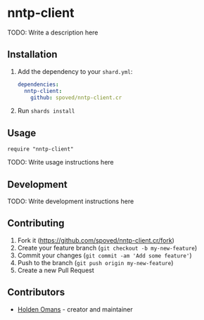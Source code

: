 # nntp-client

TODO: Write a description here

## Installation

1. Add the dependency to your `shard.yml`:

   ```yaml
   dependencies:
     nntp-client:
       github: spoved/nntp-client.cr
   ```

2. Run `shards install`

## Usage

```crystal
require "nntp-client"
```

TODO: Write usage instructions here

## Development

TODO: Write development instructions here

## Contributing

1. Fork it (<https://github.com/spoved/nntp-client.cr/fork>)
2. Create your feature branch (`git checkout -b my-new-feature`)
3. Commit your changes (`git commit -am 'Add some feature'`)
4. Push to the branch (`git push origin my-new-feature`)
5. Create a new Pull Request

## Contributors

- [Holden Omans](https://github.com/kalinon) - creator and maintainer
